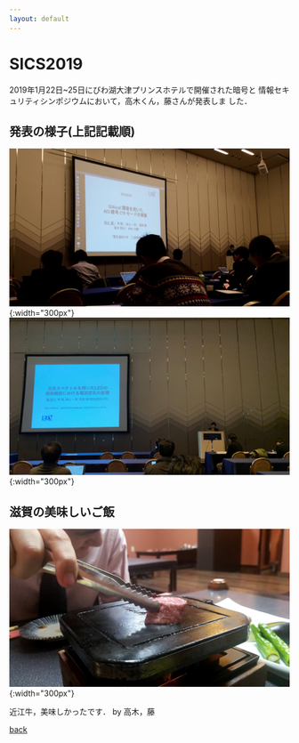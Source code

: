 ```yaml
---
layout: default
---
```


# SICS2019

2019年1月22日~25日にびわ湖大津プリンスホテルで開催された暗号と
情報セキュリティシンポジウムにおいて，高木くん，藤さんが発表しま
した．

## 発表の様子(上記記載順)

![scistakaki](./fig/scis_takaki.jpg){:width="300px"}
![scistoh](./fig/scis_toh.jpg){:width="300px"}

## 滋賀の美味しいご飯

![scisoniku](./fig/scis_oniku.jpg){:width="300px"}

近江牛，美味しかったです． by 高木，藤


[back](./)
